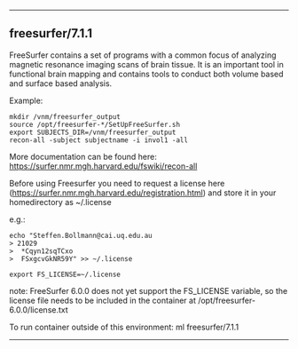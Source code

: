
----------------------------------
## freesurfer/7.1.1 ##
FreeSurfer contains a set of programs with a common focus of analyzing magnetic resonance imaging scans of brain tissue. It is an important tool in functional brain mapping and contains tools to conduct both volume based and surface based analysis.

Example:
```
mkdir /vnm/freesurfer_output
source /opt/freesurfer-*/SetUpFreeSurfer.sh
export SUBJECTS_DIR=/vnm/freesurfer_output
recon-all -subject subjectname -i invol1 -all
```

More documentation can be found here: https://surfer.nmr.mgh.harvard.edu/fswiki/recon-all

Before using Freesurfer you need to request a license here (https://surfer.nmr.mgh.harvard.edu/registration.html) and store it in your homedirectory as ~/.license

e.g.:
```
echo "Steffen.Bollmann@cai.uq.edu.au
> 21029
>  *Cqyn12sqTCxo
>  FSxgcvGkNR59Y" >> ~/.license

export FS_LICENSE=~/.license 
```

note: FreeSurfer 6.0.0 does not yet support the FS_LICENSE variable, so the license file needs to be included in the container at /opt/freesurfer-6.0.0/license.txt

To run container outside of this environment: ml freesurfer/7.1.1

----------------------------------
